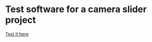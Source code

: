 # Test software for a camera slider project

[Test it here](https://jovdb.github.io/camera-slider-test/)